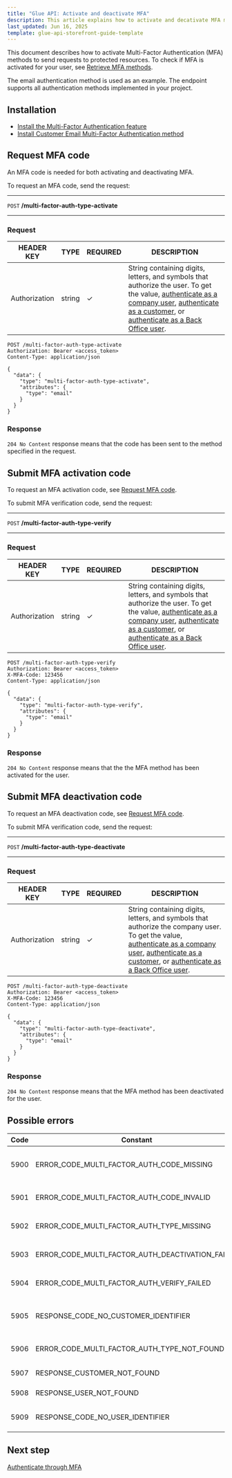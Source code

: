 ```yaml
---
title: "Glue API: Activate and deactivate MFA"
description: This article explains how to activate and decativate MFA methods using Glue API
last_updated: Jun 16, 2025
template: glue-api-storefront-guide-template
---
```


This document describes how to activate Multi-Factor Authentication (MFA) methods to send requests to protected resources. To check if MFA is activated for your user, see [Retrieve MFA methods](/docs/pbc/all/multi-factor-authentication/latest/manage-using-glue-api/glue-api-retrieve-mfa-methods.html).

The email authentication method is used as an example. The endpoint supports all authentication methods implemented in your project.


## Installation

- [Install the Multi-Factor Authentication feature](/docs/pbc/all/multi-factor-authentication/latest/install-multi-factor-authentication-feature.html)
- [Install Customer Email Multi-Factor Authentication method](/docs/pbc/all/multi-factor-authentication/latest/install-email-multi-factor-authentication-method.html)



## Request MFA code

An MFA code is needed for both activating and deactivating MFA.

To request an MFA code, send the request:

---
`POST` **/multi-factor-auth-type-activate**

---

### Request

| HEADER KEY | TYPE | REQUIRED | DESCRIPTION |
| --- | --- | --- | --- |
| Authorization | string | ✓ | String containing digits, letters, and symbols that authorize the user. To get the value, [authenticate as a company user](/docs/pbc/all/identity-access-management/latest/manage-using-glue-api/glue-api-authenticate-as-a-company-user.html#authenticate-as-a-company-user), [authenticate as a customer](/docs/pbc/all/identity-access-management/latest/manage-using-glue-api/glue-api-authenticate-as-a-customer.html), or [authenticate as a Back Office user](/docs/pbc/all/identity-access-management/latest/manage-using-glue-api/glue-api-authenticate-as-a-back-office-user.html).  |

```http
POST /multi-factor-auth-type-activate
Authorization: Bearer <access_token>
Content-Type: application/json

{
  "data": {
    "type": "multi-factor-auth-type-activate",
    "attributes": {
      "type": "email"
    }
  }
}
```

### Response

`204 No Content` response means that the code has been sent to the method specified in the request.

## Submit MFA activation code

To request an MFA activation code, see [Request MFA code](#request-mfa-code).

To submit MFA verification code, send the request:

---
`POST` **/multi-factor-auth-type-verify**

---


### Request

| HEADER KEY | TYPE | REQUIRED | DESCRIPTION |
| --- | --- | --- | --- |
| Authorization | string | ✓ | String containing digits, letters, and symbols that authorize the user. To get the value, [authenticate as a company user](/docs/pbc/all/identity-access-management/latest/manage-using-glue-api/glue-api-authenticate-as-a-company-user.html#authenticate-as-a-company-user), [authenticate as a customer](/docs/pbc/all/identity-access-management/latest/manage-using-glue-api/glue-api-authenticate-as-a-customer.html), or [authenticate as a Back Office user](/docs/pbc/all/identity-access-management/latest/manage-using-glue-api/glue-api-authenticate-as-a-back-office-user.html).  |

```http
POST /multi-factor-auth-type-verify
Authorization: Bearer <access_token>
X-MFA-Code: 123456
Content-Type: application/json

{
  "data": {
    "type": "multi-factor-auth-type-verify",
    "attributes": {
      "type": "email"
    }
  }
}
```

### Response

`204 No Content` response means that the the MFA method has been activated for the user.




## Submit MFA deactivation code

To request an MFA deactivation code, see [Request MFA code](#request-mfa-code).

To submit MFA verification code, send the request:

---
`POST` **/multi-factor-auth-type-deactivate**

---


### Request

| HEADER KEY | TYPE | REQUIRED | DESCRIPTION |
| --- | --- | --- | --- |
| Authorization | string | ✓ | String containing digits, letters, and symbols that authorize the company user. To get the value, [authenticate as a company user](/docs/pbc/all/identity-access-management/latest/manage-using-glue-api/glue-api-authenticate-as-a-company-user.html#authenticate-as-a-company-user), [authenticate as a customer](/docs/pbc/all/identity-access-management/latest/manage-using-glue-api/glue-api-authenticate-as-a-customer.html), or [authenticate as a Back Office user](/docs/pbc/all/identity-access-management/latest/manage-using-glue-api/glue-api-authenticate-as-a-back-office-user.html).  |

```http
POST /multi-factor-auth-type-deactivate
Authorization: Bearer <access_token>
X-MFA-Code: 123456
Content-Type: application/json

{
  "data": {
    "type": "multi-factor-auth-type-deactivate",
    "attributes": {
      "type": "email"
    }
  }
}
```

### Response


`204 No Content` response means that the MFA method has been deactivated for the user.





## Possible errors

| Code | Constant                                           | Meaning                          |
|------|----------------------------------------------------|----------------------------------|
| 5900 | ERROR_CODE_MULTI_FACTOR_AUTH_CODE_MISSING          | X-MFA-Code header is missing.    |
| 5901 | ERROR_CODE_MULTI_FACTOR_AUTH_CODE_INVALID          | X-MFA-Code is invalid.           |
| 5902 | ERROR_CODE_MULTI_FACTOR_AUTH_TYPE_MISSING          | MFA type is missing.             |
| 5903 | ERROR_CODE_MULTI_FACTOR_AUTH_DEACTIVATION_FAILED   | Failed to deactivate MFA.        |
| 5904 | ERROR_CODE_MULTI_FACTOR_AUTH_VERIFY_FAILED         | MFA type already activated.      |
| 5905 | RESPONSE_CODE_NO_CUSTOMER_IDENTIFIER               | No customer identifier provided. |
| 5906 | ERROR_CODE_MULTI_FACTOR_AUTH_TYPE_NOT_FOUND        | MFA type is not found.           |
| 5907 | RESPONSE_CUSTOMER_NOT_FOUND                        | Customer not found.              |
| 5908 | RESPONSE_USER_NOT_FOUND                            | User not found.                  |
| 5909 | RESPONSE_CODE_NO_USER_IDENTIFIER                   | No user identifier provided.     |



## Next step

[Authenticate through MFA](/docs/pbc/all/multi-factor-authentication/latest/manage-using-glue-api/glue-api-authenticate-through-mfa.html)
































